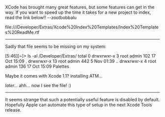 

XCode has brought many great features, but some features can get in the way. If you want to speed up the time it takes for a new project to index, read the link below!! --zootbobbalu

file:///Developer/Extras/Xcode%20Index%20Templates/Index%20Templates%20ReadMe.rtf 

----

Sadly that file seems to be missing on my system:
    
[5:46][~]> ls -al /Developer/Extras/
total 0
drwxrwxr-x   3 root  admin  102 17 Oct 15:09 .
drwxrwxr-x  13 root  admin  442  5 Nov 01:39 ..
drwxrwxr-x   4 root  admin  136 17 Oct 15:09 Palettes

Maybe it comes with Xcode 1.1? installing ATM...

*later...* ahh... now I see the file! :)

----

It seems strange that such a potentially useful feature is disabled by default. Hopefully Apple can automate this type of setup in the next Xcode Tools release.
